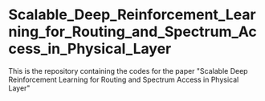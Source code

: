 # Scalable_Deep_Reinforcement_Learning_for_Routing_and_Spectrum_Access_in_Physical_Layer
This is the repository containing the codes for the paper "Scalable Deep Reinforcement Learning for Routing and Spectrum Access in Physical Layer"
